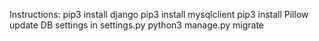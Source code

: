 Instructions:
pip3 install django
pip3 install mysqlclient
pip3 install Pillow
update DB settings in settings.py
python3 manage.py migrate
